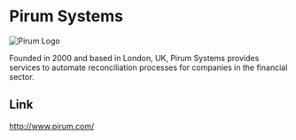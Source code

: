 Pirum Systems
=============

![Pirum Logo](http://www.pirum.com/wp-content/themes/pirum/img/logo.png "Pirum Logo")


Founded in 2000 and based in London, UK, Pirum Systems provides services
to automate reconciliation processes for companies in the financial sector.


Link
----
http://www.pirum.com/

